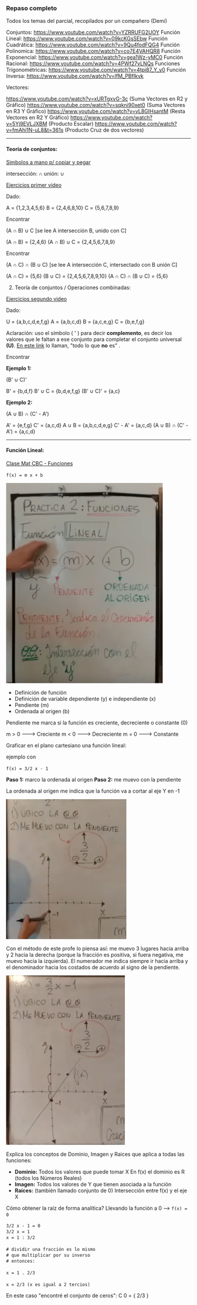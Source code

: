 ### Repaso completo
Todos los temas del parcial, recopilados por un compañero (Demi)

Conjuntos: https://www.youtube.com/watch?v=YZRRUFG2UOY
Función Lineal: https://www.youtube.com/watch?v=09kcKGsSEbw
Función Cuadrática: https://www.youtube.com/watch?v=9Qu4fodFQG4
Función Polinomica: https://www.youtube.com/watch?v=co7E4VAHQR8
Función Exponencial: https://www.youtube.com/watch?v=gea1Wz-yMC0
Función Racional: https://www.youtube.com/watch?v=4PWf27vLNQs
Funciones Trigonométricas: https://www.youtube.com/watch?v=4tpi87_Y_y0
Función Inversa: https://www.youtube.com/watch?v=lfM_PBfIkvk

Vectores:

https://www.youtube.com/watch?v=xURTgxvG-3c (Suma Vectores en R2 y Gráfico)
https://www.youtube.com/watch?v=sqkni90xet0 (Suma Vectores en R3 Y Gráfico)
https://www.youtube.com/watch?v=vL8GIHsantM (Resta Vectores en R2 Y Gráfico)
https://www.youtube.com/watch?v=5Yj9EVLJXBM (Producto Escalar)
https://www.youtube.com/watch?v=fmAhi1N-uL8&t=361s (Producto Cruz de dos vectores)

---
#### Teoría de conjuntos:

[Simbolos a mano p/ copiar y pegar](https://www.disfrutalasmatematicas.com/conjuntos/simbolos.html)

intersección: ∩
unión: ∪

[Ejercicios primer video](https://www.youtube.com/watch?v=YZRRUFG2UOY)

Dado:

A = {1,2,3,4,5,6}
B = {2,4,6,8,10}
C = {5,6,7,8,9}

Encontrar

(A ∩ B) ∪ C 
[se lee A intersección B, unido con C]

(A ∩ B) = {2,4,6}
(A ∩ B) ∪ C = {2,4,5,6,7,8,9}

Encontrar

(A ∩ C) ∩ (B ∪ C) 
[se lee A intersección C, intersectado con B unión C]

(A ∩ C) = {5,6}
(B ∪ C) = {2,4,5,6,7,8,9,10}
(A ∩ C) ∩ (B ∪ C)  = {5,6}

2) Teoría de conjuntos / Operaciones combinadas:

[Ejercicios segundo video](https://www.youtube.com/watch?v=nOQ0Y0lfzwM)

Dado:

U = {a,b,c,d,e,f,g}
A = {a,b,c,d}
B = {a,c,e,g}
C = {b,e,f,g}

Aclaración: uso el símbolo ( ' ) para decir **complemento**, es decir los valores que le faltan a ese conjunto para completar el conjunto universal **(U)**. [En este link](https://www.disfrutalasmatematicas.com/conjuntos/venn-diagramas.html) lo llaman, "todo lo que **no** es" .

Encontrar

**Ejemplo 1:**

(B' ∪ C)'

B' = {b,d,f}
B' ∪ C = {b,d,e,f,g}
(B' ∪ C)' = {a,c}

**Ejemplo 2:**

(A ∪ B) ∩ (C' - A')

A' = {e,f,g}
C' = {a,c,d}
A ∪ B = {a,b,c,d,e,g}
C' - A' = {a,c,d}
(A ∪ B) ∩ (C' - A') = {a,c,d}

---

#### Función Lineal:
[Clase Mat CBC - Funciones](https://www.youtube.com/watch?v=09kcKGsSEbw)

`f(x) = m x + b`

![](113-assets/ppt-135-mat.png)

- Definición de función
- Definición de variable dependiente (y) e independiente (x)
- Pendiente (m)
- Ordenada al origen (b)

Pendiente me marca si la función es creciente, decreciente o constante (0)

m > 0 ---> Creciente
m < 0 ---> Decreciente
m = 0 ---> Constante

Graficar en el plano cartesiano una función lineal:

ejemplo con

`f(x) = 3/2 x - 1`

**Paso 1:** marco la ordenada al origen
**Paso 2:** me muevo con la  pendiente

La ordenada al origen me indica que la función va a cortar al eje Y en -1

![](113-assets/ppt-136-mat.png)

Con el método de este profe lo piensa así: me muevo 3 lugares hacia arriba y 2 hacia la derecha (porque la fracción es positiva, si fuera negativa, me muevo hacia la izquierda). El numerador me indica siempre ir hacia arriba y el denominador hacia los costados de acuerdo al signo de la pendiente.

![](113-assets/ppt-137-mat.png)

Explica los conceptos de Dominio, Imagen y Raices que aplica a todas las funciones:

- **Dominio:** Todos los valores que puede tomar X
En f(x) el dominio es R (todos los Números Reales)
- **Imagen:** Todos los valores de Y que tienen asociada a la función
- **Raíces:** (también llamado conjunto de 0) Intersección entre f(x) y el eje X

Cómo obtener la raíz de forma analítica? 
Llevando la función a 0 --> `f(x) = 0`

```
3/2 x - 1 = 0 
3/2 x = 1
x = 1 : 3/2

# dividir una fracción es lo mismo
# que multiplicar por su inverso
# entonces:

x = 1 . 2/3 

x = 2/3 (x es igual a 2 tercios)
```

En este caso "encontré el conjunto de ceros":
C 0 = { 2/3 }
